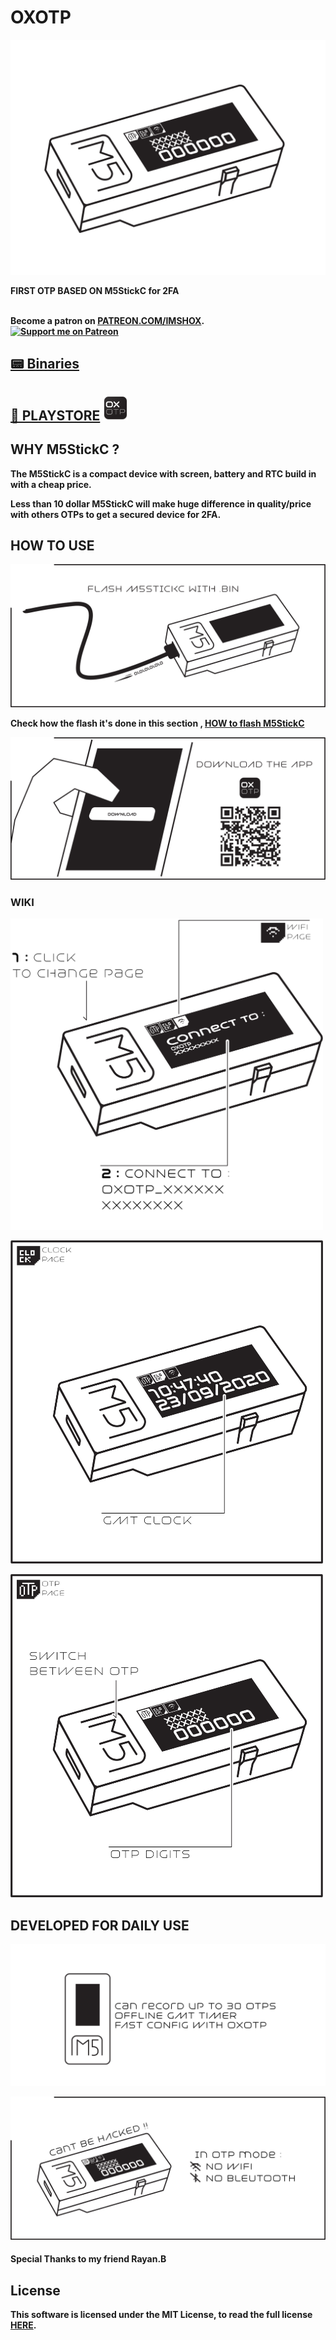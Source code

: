 # OXOTP

<p align="center"><img alt="PICTURE logo" src="img/6.png" width="600"></p>

<b>FIRST OTP BASED ON M5StickC for 2FA <br><br>

 
Become a patron on <a href="https://patreon.com/IMSHOX" target="_blank">PATREON.COM/IMSHOX</a>.<br>[![Support me on Patreon](https://img.shields.io/endpoint.svg?url=https%3A%2F%2Fshieldsio-patreon.vercel.app%2Fapi%3Fusername%3DIMSHOX%26type%3Dpatrons&style=for-the-badge)](https://patreon.com/IMSHOX)




## [📟 Binaries](https://github.com/IMSHOX/OXOTP/releases/)

## [📱 PLAYSTORE](https://play.google.com/store/apps/details?id=com.shox.oxotp)  <a href="https://play.google.com/store/apps/details?id=com.shox.oxotp" target="_blank"><img alt="PICTURE logo" src="img/web_hi_res_512.png" width="40"></a>


## WHY M5StickC ?
The M5StickC is a compact device with screen, battery and RTC build in with a cheap price.

Less than 10 dollar M5StickC will make huge difference in quality/price with others OTPs to get a secured device for 2FA.




## HOW TO USE

<p><img alt="PICTURE logo" src="img/how1.png"></p>

Check how the flash it's done in this section , <a href="HOW.md" target="_blank"> HOW to flash M5StickC</a>


<p><img alt="PICTURE logo" src="img/how2.png" ></p>




### WIKI
<p><img  src="img/t1.png" width="500"></p>
<p><img  src="img/2.png" width="500"></p>
<p><img  src="img/3.png" width="500"></p>

## DEVELOPED FOR DAILY USE

<p><img alt="PICTURE logo" src="img/5.png" ></p>
<p><img alt="PICTURE logo" src="img/4.png" ></p>



#### Special Thanks to my friend Rayan.B 

## License 

This software is licensed under the MIT License, to read the full license <a href="LICENSE" target="_blank">HERE</a>.

